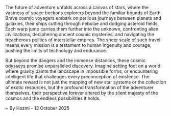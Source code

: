 
The future of adventure unfolds across a canvas of stars, where the vastness of space beckons explorers beyond the familiar bounds of Earth. Brave cosmic voyagers embark on perilous journeys between planets and galaxies, their ships cutting through nebulae and dodging asteroid fields. Each warp jump carries them further into the unknown, confronting alien civilizations, deciphering ancient cosmic mysteries, and navigating the treacherous politics of interstellar empires. The sheer scale of such travel means every mission is a testament to human ingenuity and courage, pushing the limits of technology and endurance.

But beyond the dangers and the immense distances, these cosmic odysseys promise unparalleled discovery. Imagine setting foot on a world where gravity paints the landscape in impossible forms, or encountering intelligent life that challenges every preconception of existence. The ultimate reward is not just the mapping of new star systems or the collection of exotic resources, but the profound transformation of the adventurer themselves, their perspective forever altered by the silent majesty of the cosmos and the endless possibilities it holds.

~ By Hozmi - 13 October 2025
